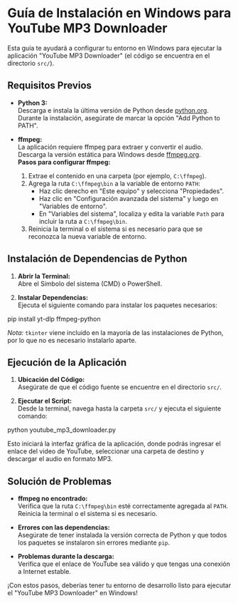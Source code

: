# Guía de Instalación en Windows para YouTube MP3 Downloader

Esta guía te ayudará a configurar tu entorno en Windows para ejecutar la aplicación "YouTube MP3 Downloader" (el código se encuentra en el directorio `src/`).

## Requisitos Previos

- **Python 3:**  
  Descarga e instala la última versión de Python desde [python.org](https://www.python.org/downloads/). Durante la instalación, asegúrate de marcar la opción "Add Python to PATH".

- **ffmpeg:**  
  La aplicación requiere ffmpeg para extraer y convertir el audio. Descarga la versión estática para Windows desde [ffmpeg.org](https://ffmpeg.org/download.html).  
  **Pasos para configurar ffmpeg:**
  1. Extrae el contenido en una carpeta (por ejemplo, `C:\ffmpeg`).
  2. Agrega la ruta `C:\ffmpeg\bin` a la variable de entorno `PATH`:
     - Haz clic derecho en "Este equipo" y selecciona "Propiedades".
     - Haz clic en "Configuración avanzada del sistema" y luego en "Variables de entorno".
     - En "Variables del sistema", localiza y edita la variable `Path` para incluir la ruta a `C:\ffmpeg\bin`.
  3. Reinicia la terminal o el sistema si es necesario para que se reconozca la nueva variable de entorno.

## Instalación de Dependencias de Python

1. **Abrir la Terminal:**  
   Abre el Símbolo del sistema (CMD) o PowerShell.

2. **Instalar Dependencias:**  
   Ejecuta el siguiente comando para instalar los paquetes necesarios:

pip install yt-dlp ffmpeg-python

*Nota:* `tkinter` viene incluido en la mayoría de las instalaciones de Python, por lo que no es necesario instalarlo aparte.

## Ejecución de la Aplicación

1. **Ubicación del Código:**  
Asegúrate de que el código fuente se encuentre en el directorio `src/`.

2. **Ejecutar el Script:**  
Desde la terminal, navega hasta la carpeta `src/` y ejecuta el siguiente comando:

python youtube_mp3_downloader.py

Esto iniciará la interfaz gráfica de la aplicación, donde podrás ingresar el enlace del video de YouTube, seleccionar una carpeta de destino y descargar el audio en formato MP3.

## Solución de Problemas

- **ffmpeg no encontrado:**  
Verifica que la ruta `C:\ffmpeg\bin` esté correctamente agregada al `PATH`. Reinicia la terminal o el sistema si es necesario.

- **Errores con las dependencias:**  
Asegúrate de tener instalada la versión correcta de Python y que todos los paquetes se instalaron sin errores mediante `pip`.

- **Problemas durante la descarga:**  
Verifica que el enlace de YouTube sea válido y que tengas una conexión a Internet estable.

¡Con estos pasos, deberías tener tu entorno de desarrollo listo para ejecutar el "YouTube MP3 Downloader" en Windows!
